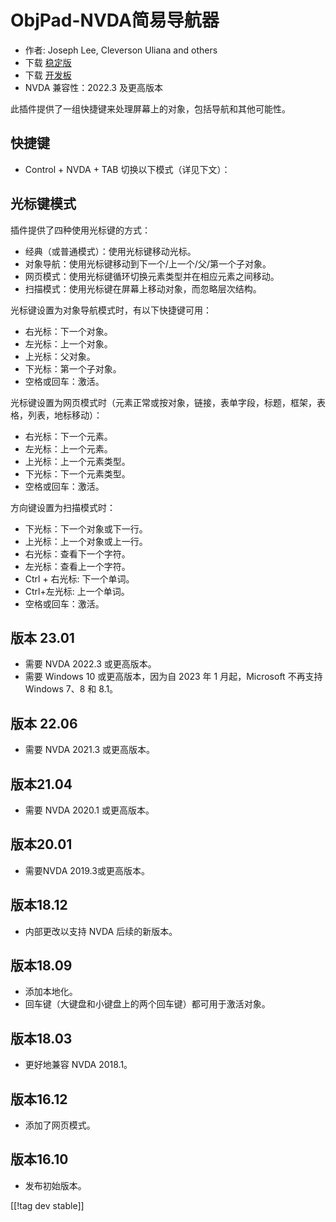 # ObjPad-NVDA简易导航器 #

* 作者: Joseph Lee, Cleverson Uliana and others
* 下载 [稳定版][1]
* 下载 [开发板][2]
* NVDA 兼容性：2022.3 及更高版本

此插件提供了一组快捷键来处理屏幕上的对象，包括导航和其他可能性。

## 快捷键

* Control + NVDA + TAB 切换以下模式（详见下文）：

## 光标键模式

插件提供了四种使用光标键的方式：

* 经典（或普通模式）：使用光标键移动光标。
* 对象导航：使用光标键移动到下一个/上一个/父/第一个子对象。
* 网页模式：使用光标键循环切换元素类型并在相应元素之间移动。
* 扫描模式：使用光标键在屏幕上移动对象，而忽略层次结构。

光标键设置为对象导航模式时，有以下快捷键可用：

* 右光标：下一个对象。
* 左光标：上一个对象。
* 上光标：父对象。
* 下光标：第一个子对象。
* 空格或回车：激活。

光标键设置为网页模式时（元素正常或按对象，链接，表单字段，标题，框架，表格，列表，地标移动）：

* 右光标：下一个元素。
* 左光标：上一个元素。
* 上光标：上一个元素类型。
* 下光标：下一个元素类型。
* 空格或回车：激活。

方向键设置为扫描模式时：

* 下光标：下一个对象或下一行。
* 上光标：上一个对象或上一行。
* 右光标：查看下一个字符。
* 左光标：查看上一个字符。
* Ctrl + 右光标: 下一个单词。
* Ctrl+左光标: 上一个单词。
* 空格或回车：激活。

## 版本 23.01

* 需要 NVDA 2022.3 或更高版本。
* 需要 Windows 10 或更高版本，因为自 2023 年 1 月起，Microsoft 不再支持 Windows 7、8 和 8.1。

## 版本 22.06

* 需要 NVDA 2021.3 或更高版本。

## 版本21.04

* 需要 NVDA 2020.1 或更高版本。

## 版本20.01

* 需要NVDA 2019.3或更高版本。

## 版本18.12

* 内部更改以支持 NVDA 后续的新版本。

## 版本18.09

* 添加本地化。
* 回车键（大键盘和小键盘上的两个回车键）都可用于激活对象。

## 版本18.03

* 更好地兼容 NVDA 2018.1。

## 版本16.12

* 添加了网页模式。

## 版本16.10

* 发布初始版本。

[[!tag dev stable]]

[1]: https://addons.nvda-project.org/files/get.php?file=objPad

[2]: https://addons.nvda-project.org/files/get.php?file=objPad-dev
